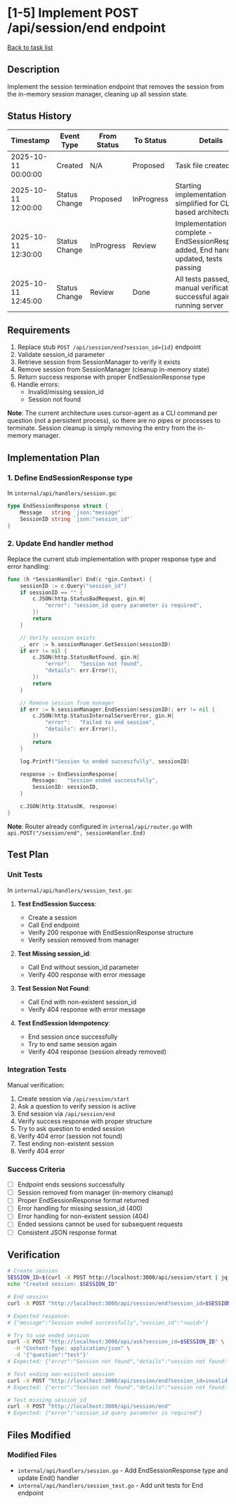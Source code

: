 # [1-5] Implement POST /api/session/end endpoint

[Back to task list](./tasks.md)

## Description

Implement the session termination endpoint that removes the session from the in-memory session manager, cleaning up all session state.

## Status History

| Timestamp | Event Type | From Status | To Status | Details | User |
|-----------|------------|-------------|-----------|---------|------|
| 2025-10-11 00:00:00 | Created | N/A | Proposed | Task file created | Sean |
| 2025-10-11 12:00:00 | Status Change | Proposed | InProgress | Starting implementation - simplified for CLI-based architecture | AI Agent |
| 2025-10-11 12:30:00 | Status Change | InProgress | Review | Implementation complete - EndSessionResponse added, End handler updated, tests passing | AI Agent |
| 2025-10-11 12:45:00 | Status Change | Review | Done | All tests passed, manual verification successful against running server | Sean |

## Requirements

1. Replace stub `POST /api/session/end?session_id={id}` endpoint
2. Validate session_id parameter
3. Retrieve session from SessionManager to verify it exists
4. Remove session from SessionManager (cleanup in-memory state)
5. Return success response with proper EndSessionResponse type
6. Handle errors:
   - Invalid/missing session_id
   - Session not found

**Note**: The current architecture uses cursor-agent as a CLI command per question (not a persistent process), so there are no pipes or processes to terminate. Session cleanup is simply removing the entry from the in-memory manager.

## Implementation Plan

### 1. Define EndSessionResponse type
In `internal/api/handlers/session.go`:

```go
type EndSessionResponse struct {
    Message   string `json:"message"`
    SessionID string `json:"session_id"`
}
```

### 2. Update End handler method
Replace the current stub implementation with proper response type and error handling:

```go
func (h *SessionHandler) End(c *gin.Context) {
    sessionID := c.Query("session_id")
    if sessionID == "" {
        c.JSON(http.StatusBadRequest, gin.H{
            "error": "session_id query parameter is required",
        })
        return
    }

    // Verify session exists
    _, err := h.sessionManager.GetSession(sessionID)
    if err != nil {
        c.JSON(http.StatusNotFound, gin.H{
            "error":   "Session not found",
            "details": err.Error(),
        })
        return
    }

    // Remove session from manager
    if err := h.sessionManager.EndSession(sessionID); err != nil {
        c.JSON(http.StatusInternalServerError, gin.H{
            "error":   "Failed to end session",
            "details": err.Error(),
        })
        return
    }

    log.Printf("Session %s ended successfully", sessionID)

    response := EndSessionResponse{
        Message:   "Session ended successfully",
        SessionID: sessionID,
    }

    c.JSON(http.StatusOK, response)
}
```

**Note**: Router already configured in `internal/api/router.go` with `api.POST("/session/end", sessionHandler.End)`

## Test Plan

### Unit Tests
In `internal/api/handlers/session_test.go`:

1. **Test EndSession Success**:
   - Create a session
   - Call End endpoint
   - Verify 200 response with EndSessionResponse structure
   - Verify session removed from manager

2. **Test Missing session_id**:
   - Call End without session_id parameter
   - Verify 400 response with error message

3. **Test Session Not Found**:
   - Call End with non-existent session_id
   - Verify 404 response with error message

4. **Test EndSession Idempotency**:
   - End session once successfully
   - Try to end same session again
   - Verify 404 response (session already removed)

### Integration Tests
Manual verification:

1. Create session via `/api/session/start`
2. Ask a question to verify session is active
3. End session via `/api/session/end`
4. Verify success response with proper structure
5. Try to ask question to ended session
6. Verify 404 error (session not found)
7. Test ending non-existent session
8. Verify 404 error

### Success Criteria
- [ ] Endpoint ends sessions successfully
- [ ] Session removed from manager (in-memory cleanup)
- [ ] Proper EndSessionResponse format returned
- [ ] Error handling for missing session_id (400)
- [ ] Error handling for non-existent session (404)
- [ ] Ended sessions cannot be used for subsequent requests
- [ ] Consistent JSON response format

## Verification

```bash
# Create session
SESSION_ID=$(curl -X POST http://localhost:3000/api/session/start | jq -r '.session_id')
echo "Created session: $SESSION_ID"

# End session
curl -X POST "http://localhost:3000/api/session/end?session_id=$SESSION_ID"

# Expected response:
# {"message":"Session ended successfully","session_id":"<uuid>"}

# Try to use ended session
curl -X POST "http://localhost:3000/api/ask?session_id=$SESSION_ID" \
  -H "Content-Type: application/json" \
  -d '{"question":"test"}'
# Expected: {"error":"Session not found","details":"session not found: <uuid>"}

# Test ending non-existent session
curl -X POST "http://localhost:3000/api/session/end?session_id=invalid-id"
# Expected: {"error":"Session not found","details":"session not found: invalid-id"}

# Test missing session_id
curl -X POST "http://localhost:3000/api/session/end"
# Expected: {"error":"session_id query parameter is required"}
```

## Files Modified

### Modified Files
- `internal/api/handlers/session.go` - Add EndSessionResponse type and update End() handler
- `internal/api/handlers/session_test.go` - Add unit tests for End endpoint



